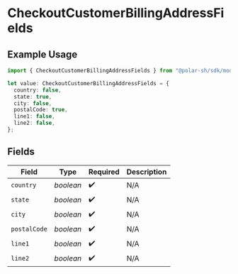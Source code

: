 # CheckoutCustomerBillingAddressFields

## Example Usage

```typescript
import { CheckoutCustomerBillingAddressFields } from "@polar-sh/sdk/models/components/checkoutcustomerbillingaddressfields.js";

let value: CheckoutCustomerBillingAddressFields = {
  country: false,
  state: true,
  city: false,
  postalCode: true,
  line1: false,
  line2: false,
};
```

## Fields

| Field              | Type               | Required           | Description        |
| ------------------ | ------------------ | ------------------ | ------------------ |
| `country`          | *boolean*          | :heavy_check_mark: | N/A                |
| `state`            | *boolean*          | :heavy_check_mark: | N/A                |
| `city`             | *boolean*          | :heavy_check_mark: | N/A                |
| `postalCode`       | *boolean*          | :heavy_check_mark: | N/A                |
| `line1`            | *boolean*          | :heavy_check_mark: | N/A                |
| `line2`            | *boolean*          | :heavy_check_mark: | N/A                |